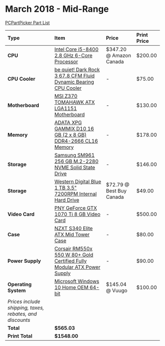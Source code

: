 # March 2018 - Mid-Range

[PCPartPicker Part List](https://ca.pcpartpicker.com/list/4nsn9r)

| Type                                                     | Item                                                                                                                                                                                 | Price                    | Print Price |
| :------------------------------------------------------- | :----------------------------------------------------------------------------------------------------------------------------------------------------------------------------------- | :----------------------- | :---------- |
| **CPU**                                                  | [Intel Core i5-8400 2.8 GHz 6-Core Processor](https://ca.pcpartpicker.com/product/LHYWGX/intel-core-i5-8400-28ghz-6-core-processor-bx80684i58400)                                    | $347.20 @ Amazon Canada  | $200.00     |
| **CPU Cooler**                                           | [be quiet! Dark Rock 3 67.8 CFM Fluid Dynamic Bearing CPU Cooler](https://ca.pcpartpicker.com/product/YwGkcf/be-quiet-cpu-cooler-bk018)                                              | -                        | $75.00      |
| **Motherboard**                                          | [MSI Z370 TOMAHAWK ATX LGA1151 Motherboard](https://ca.pcpartpicker.com/product/HLvZxr/msi-z370-tomahawk-atx-lga1151-motherboard-z370-tomahawk)                                      | -                        | $130.00     |
| **Memory**                                               | [ADATA XPG GAMMIX D10 16 GB (2 x 8 GB) DDR4-2666 CL16 Memory](https://ca.pcpartpicker.com/product/wvsmP6/adata-xpg-gammix-d10-16gb-2-x-8gb-ddr4-2666-memory-ax4u266638g16-dbg)       | -                        | $178.00     |
| **Storage**                                              | [Samsung SM961 256 GB M.2-2280 NVME Solid State Drive](https://ca.pcpartpicker.com/product/XRKhP6/samsung-sm961-256gb-m2-2280-solid-state-drive-mzvpw256hegl-00000)                  | -                        | $146.00     |
| **Storage**                                              | [Western Digital Blue 1 TB 3.5" 7200RPM Internal Hard Drive](https://ca.pcpartpicker.com/product/Yrdqqs/western-digital-blue-1-tb-35-7200rpm-internal-hard-drive-wdbh2d0010hnc-nrsn) | $72.79 @ Best Buy Canada | $49.00      |
| **Video Card**                                           | [PNY GeForce GTX 1070 Ti 8 GB Video Card](https://ca.pcpartpicker.com/product/4PyxFT/pny-geforce-gtx-1070-ti-8gb-video-card-vcggtx1070t8pb-cg)                                       | -                        | $500.00     |
| **Case**                                                 | [NZXT S340 Elite ATX Mid Tower Case](https://ca.pcpartpicker.com/product/3TYWGX/nzxt-ca-s340w-b3-atx-mid-tower-case-ca-s340w-b3)                                                     | -                        | $80.00      |
| **Power Supply**                                         | [Corsair RM550x 550 W 80+ Gold Certified Fully Modular ATX Power Supply](https://ca.pcpartpicker.com/product/3zNypg/corsair-power-supply-cp9020090na)                                | -                        | $90.00      |
| **Operating System**                                     | [Microsoft Windows 10 Home OEM 64-bit](https://ca.pcpartpicker.com/product/wtgPxr/microsoft-os-kw900140)                                                                             | $145.04 @ Vuugo          | $100.00     |
| _Prices include shipping, taxes, rebates, and discounts_ |
| **Total**                                                | **$565.03**                                                                                                                                                                          |
| **Print Total**                                          | **$1548.00**                                                                                                                                                                         |
